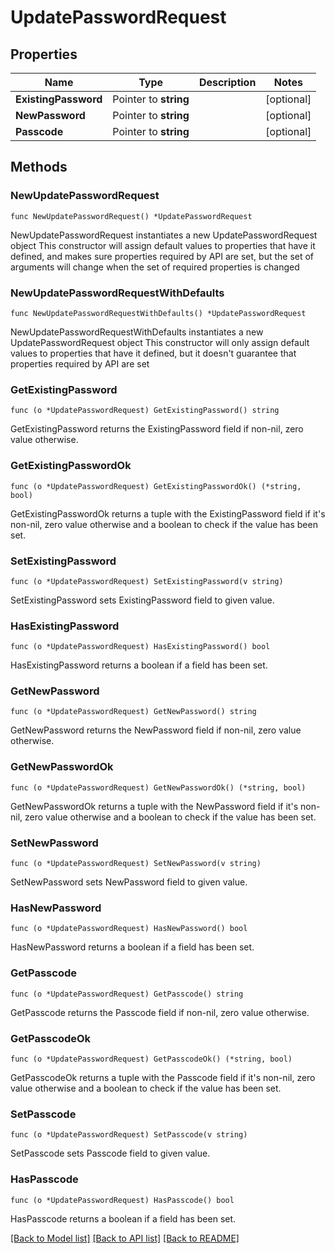 # UpdatePasswordRequest

## Properties

Name | Type | Description | Notes
------------ | ------------- | ------------- | -------------
**ExistingPassword** | Pointer to **string** |  | [optional] 
**NewPassword** | Pointer to **string** |  | [optional] 
**Passcode** | Pointer to **string** |  | [optional] 

## Methods

### NewUpdatePasswordRequest

`func NewUpdatePasswordRequest() *UpdatePasswordRequest`

NewUpdatePasswordRequest instantiates a new UpdatePasswordRequest object
This constructor will assign default values to properties that have it defined,
and makes sure properties required by API are set, but the set of arguments
will change when the set of required properties is changed

### NewUpdatePasswordRequestWithDefaults

`func NewUpdatePasswordRequestWithDefaults() *UpdatePasswordRequest`

NewUpdatePasswordRequestWithDefaults instantiates a new UpdatePasswordRequest object
This constructor will only assign default values to properties that have it defined,
but it doesn't guarantee that properties required by API are set

### GetExistingPassword

`func (o *UpdatePasswordRequest) GetExistingPassword() string`

GetExistingPassword returns the ExistingPassword field if non-nil, zero value otherwise.

### GetExistingPasswordOk

`func (o *UpdatePasswordRequest) GetExistingPasswordOk() (*string, bool)`

GetExistingPasswordOk returns a tuple with the ExistingPassword field if it's non-nil, zero value otherwise
and a boolean to check if the value has been set.

### SetExistingPassword

`func (o *UpdatePasswordRequest) SetExistingPassword(v string)`

SetExistingPassword sets ExistingPassword field to given value.

### HasExistingPassword

`func (o *UpdatePasswordRequest) HasExistingPassword() bool`

HasExistingPassword returns a boolean if a field has been set.

### GetNewPassword

`func (o *UpdatePasswordRequest) GetNewPassword() string`

GetNewPassword returns the NewPassword field if non-nil, zero value otherwise.

### GetNewPasswordOk

`func (o *UpdatePasswordRequest) GetNewPasswordOk() (*string, bool)`

GetNewPasswordOk returns a tuple with the NewPassword field if it's non-nil, zero value otherwise
and a boolean to check if the value has been set.

### SetNewPassword

`func (o *UpdatePasswordRequest) SetNewPassword(v string)`

SetNewPassword sets NewPassword field to given value.

### HasNewPassword

`func (o *UpdatePasswordRequest) HasNewPassword() bool`

HasNewPassword returns a boolean if a field has been set.

### GetPasscode

`func (o *UpdatePasswordRequest) GetPasscode() string`

GetPasscode returns the Passcode field if non-nil, zero value otherwise.

### GetPasscodeOk

`func (o *UpdatePasswordRequest) GetPasscodeOk() (*string, bool)`

GetPasscodeOk returns a tuple with the Passcode field if it's non-nil, zero value otherwise
and a boolean to check if the value has been set.

### SetPasscode

`func (o *UpdatePasswordRequest) SetPasscode(v string)`

SetPasscode sets Passcode field to given value.

### HasPasscode

`func (o *UpdatePasswordRequest) HasPasscode() bool`

HasPasscode returns a boolean if a field has been set.


[[Back to Model list]](../README.md#documentation-for-models) [[Back to API list]](../README.md#documentation-for-api-endpoints) [[Back to README]](../README.md)


